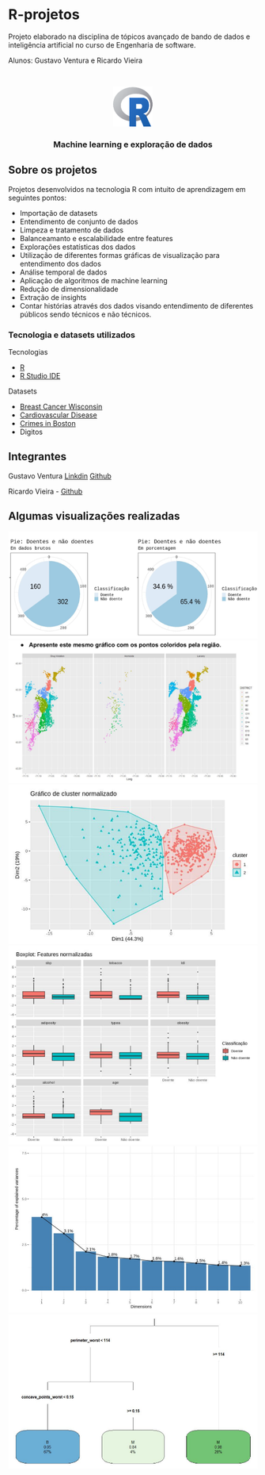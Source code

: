 # R-projetos
Projeto elaborado na disciplina de tópicos avançado de bando de dados e inteligência artificial no curso de Engenharia de software.

Alunos: Gustavo Ventura e Ricardo Vieira

<!-- PROJECT LOGO -->
<br />
<p align="center">
  <a href="https://github.com/venturagu/R-projetos">
    <img src="Images/Rlogo.png" alt="Logo" width="80" height="80">
  </a>

  <h3 align="center">Machine learning e exploração de dados</h3>

<!-- ABOUT THE PROJECT -->
## Sobre os projetos

Projetos desenvolvidos na tecnologia R com intuito de aprendizagem em seguintes pontos:
* Importação de datasets
* Entendimento de conjunto de dados
* Limpeza e tratamento de dados
* Balanceamanto e escalabilidade entre features
* Explorações estatísticas dos dados 
* Utilização de diferentes formas gráficas de visualização para entendimento dos dados
* Análise temporal de dados
* Aplicação de algoritmos de machine learning
* Redução de dimensionalidade 
* Extração de insights
* Contar histórias através dos dados visando entendimento de diferentes públicos sendo técnicos e não técnicos. 

### Tecnologia e datasets utilizados

Tecnologias
* [R](https://www.r-project.org/)
* [R Studio IDE](https://rstudio.com/)

Datasets
* [Breast Cancer Wisconsin](https://archive.ics.uci.edu/ml/datasets/Breast+Cancer+Wisconsin+(Diagnostic))
* [Cardiovascular Disease](https://www.kaggle.com/yassinehamdaoui1/cardiovascular-disease)
* [Crimes in Boston](https://www.kaggle.com/AnalyzeBoston/crimes-in-boston)
* Digitos

<!-- CONTACT -->
## Integrantes

Gustavo Ventura
[Linkdin](https://www.linkedin.com/in/gustavo-ventura100)
[Github](https://github.com/venturagu)

Ricardo Vieira - [Github](https://github.com/ricardolbv)

## Algumas visualizações realizadas

<p align="center">
  <img src="Images/balanceamento.png" alt="balanceamento">
  <img src="Images/mapa.png" alt="mapa">
  <img src="Images/cluster.png" alt="cluster">
  <img src="Images/boxplot.png" alt="boxplot">
  <img src="Images/dimension.png" alt="dimension">
  <img src="Images/decisiontree.png" alt="desiciontree">
 </p>
